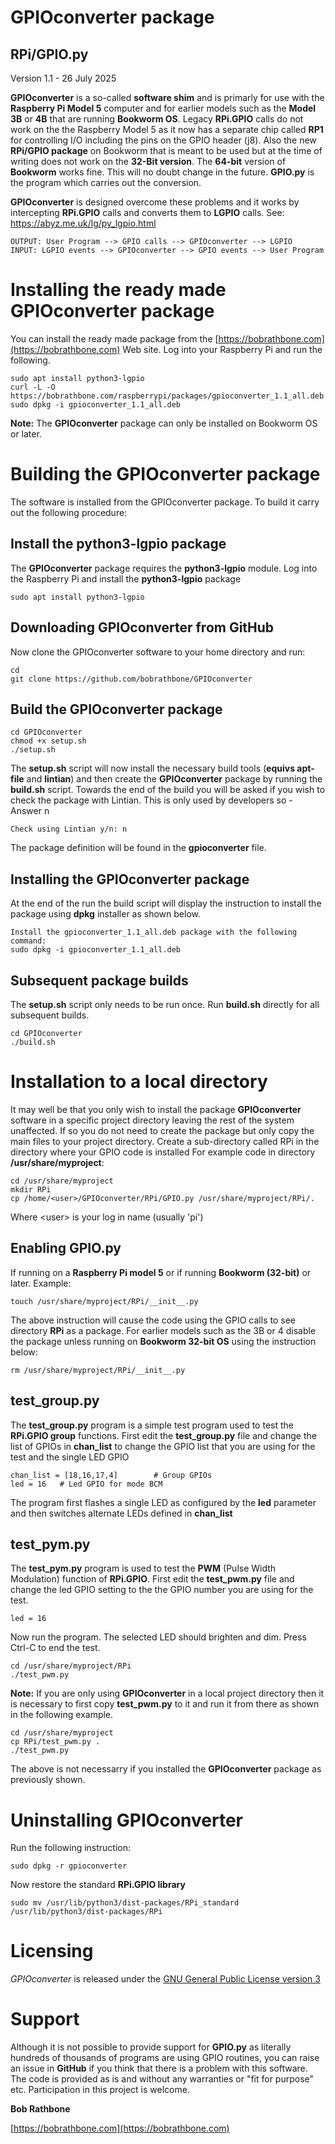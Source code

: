 GPIOconverter package
=====================

## RPi/GPIO.py

Version 1.1 - 26 July 2025

**GPIOconverter** is a so-called **software shim** and is primarly for use with the **Raspberry Pi Model 5**
computer and for earlier models such as the **Model 3B** or **4B** that are running **Bookworm OS**.
Legacy **RPi.GPIO** calls do not work on the the Raspberry Model 5 as it now 
has a separate chip called **RP1** for controlling I/O including the pins on the GPIO header (j8).
Also the new **RPi/GPIO package** on Bookworm that is meant to be used but at the time of writing does not 
work on the **32-Bit version**. The **64-bit** version of **Bookworm** works fine. This will no doubt change in
the future. **GPIO.py** is the program which carries out the conversion.

**GPIOconverter** is designed overcome these problems and it works by intercepting **RPi.GPIO** calls and converts them to **LGPIO** calls.
See: https://abyz.me.uk/lg/py_lgpio.html

```
OUTPUT: User Program --> GPIO calls --> GPIOconverter --> LGPIO 
INPUT: LGPIO events --> GPIOconverter --> GPIO events --> User Program
```
Installing the ready made GPIOconverter package
===============================================
You can install the ready made package from the [https://bobrathbone.com](https://bobrathbone.com) Web site.
Log into your Raspberry Pi and run the following.
```
sudo apt install python3-lgpio
curl -L -O https://bobrathbone.com/raspberrypi/packages/gpioconverter_1.1_all.deb
sudo dpkg -i gpioconverter_1.1_all.deb
```
**Note:**  The **GPIOconverter** package can only be installed on Bookworm OS or later.

Building the GPIOconverter package
==================================
The software is installed from the GPIOconverter package. To build it carry out the following procedure:

## Install the python3-lgpio package
The **GPIOconverter** package requires the **python3-lgpio** module. Log into the Raspberry Pi and install the **python3-lgpio** package
```
sudo apt install python3-lgpio
```
## Downloading GPIOconverter from GitHub
Now clone the GPIOconverter software to your home directory and run:
```
cd
git clone https://github.com/bobrathbone/GPIOconverter
```
## Build the GPIOconverter package
```
cd GPIOconverter
chmod +x setup.sh
./setup.sh
```

The **setup.sh** script will now install the necessary build tools (**equivs apt-file** and **lintian**) and then 
create the **GPIOconverter** package by running the **build.sh** script.
Towards the end of the build you will be asked if you wish to check the package with Lintian. 
This is only used by developers so - Answer n 
```
Check using Lintian y/n: n
```
The package definition will be found in the **gpioconverter** file.
## Installing the GPIOconverter package
At the end of the run the build script will display the instruction to install the package using **dpkg** installer
as shown below.
```
Install the gpioconverter_1.1_all.deb package with the following command:
sudo dpkg -i gpioconverter_1.1_all.deb
```
## Subsequent package builds
The **setup.sh** script only needs to be run once. Run **build.sh** directly for all subsequent builds.
```
cd GPIOconverter
./build.sh
```
Installation to a local directory
=================================
It may well be that you only wish to install the package **GPIOconverter** software in a specific project directory
leaving the rest of the system unaffected. If so you do not need to create the package but only copy the main files to your project directory. 
Create a sub-directory called RPi in the directory where your GPIO code is installed
For example code in directory **/usr/share/myproject**:
```
cd /usr/share/myproject
mkdir RPi
cp /home/<user>/GPIOconverter/RPi/GPIO.py /usr/share/myproject/RPi/.
```
Where \<user\> is your log in name (usually 'pi')

## Enabling GPIO.py
If running on a **Raspberry Pi model 5** or if running **Bookworm (32-bit)** or later. Example:
```
touch /usr/share/myproject/RPi/__init__.py
```
The above instruction will cause the code using the GPIO calls to see directory **RPi** as a package.
For earlier models such as the 3B or 4 disable the package unless running on **Bookworm 32-bit OS** using
the instruction below:
```
rm /usr/share/myproject/RPi/__init__.py
```
## test_group.py
The **test_group.py** program is a simple test program used to test the **RPi.GPIO group** functions. 
First edit the **test_group.py** file and change the list of GPIOs in **chan_list** to change the GPIO list that you are using for the test and the single LED GPIO 
```
chan_list = [18,16,17,4]        # Group GPIOs
led = 16   # Led GPIO for mode BCM 
```
The program first flashes a single LED as configured by the **led** parameter and then switches alternate LEDs defined in **chan_list**  

## test_pym.py
The **test_pym.py** program is used to test the **PWM** (Pulse Width Modulation) function of **RPi.GPIO**. 
First edit the **test_pwm.py** file and change the led GPIO setting to the the GPIO number you are using for the test.
```
led = 16
```
Now run the program. The selected LED should brighten and dim. Press Ctrl-C to end the test. 
```
cd /usr/share/myproject/RPi
./test_pwm.py
```
**Note:** If you are only using **GPIOconverter** in a local project directory then it is necessary to first copy 
**test_pwm.py** to it and run it from there as shown in the following example.
```
cd /usr/share/myproject
cp RPi/test_pwm.py .
./test_pwm.py
```
The above is not necessarry if you installed the **GPIOconverter** package as previously shown.

Uninstalling GPIOconverter
=========================
Run the following instruction:
```
sudo dpkg -r gpioconverter
```
Now restore the standard **RPi.GPIO library**
```
sudo mv /usr/lib/python3/dist-packages/RPi_standard /usr/lib/python3/dist-packages/RPi
```
Licensing
=========
*GPIOconverter* is released under the
[GNU General Public License version 3](https://www.gnu.org/licenses/gpl-3.0.en.html)

Support
=======
Although it is not possible to provide support for **GPIO.py** as literally hundreds of thousands of programs
are using GPIO routines, you can raise an issue in **GitHub** if you think that there is a problem with this software. 
The code is provided as is and without any warranties or "fit for purpose" etc. Participation in this project is welcome.

**Bob Rathbone**

[https://bobrathbone.com](https://bobrathbone.com)

